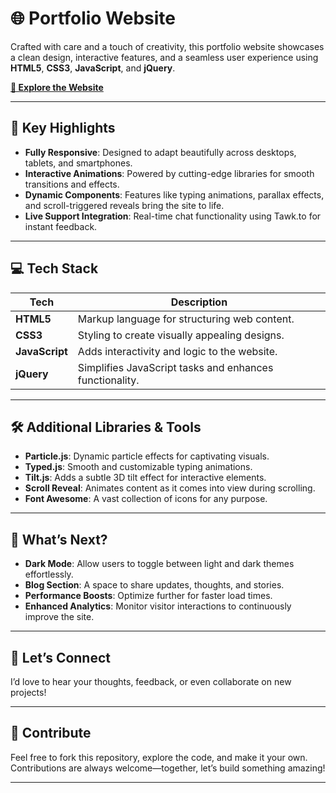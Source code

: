 # 🌐 **Portfolio Website**

Crafted with care and a touch of creativity, this portfolio website showcases a clean design, interactive features, and a seamless user experience using **HTML5**, **CSS3**, **JavaScript**, and **jQuery**.

<a href="https://tanishabansalportfolio.netlify.app" target="_blank"><strong>🚀 Explore the Website</strong></a>

---

## 🌟 **Key Highlights**

- **Fully Responsive**: Designed to adapt beautifully across desktops, tablets, and smartphones.  
- **Interactive Animations**: Powered by cutting-edge libraries for smooth transitions and effects.  
- **Dynamic Components**: Features like typing animations, parallax effects, and scroll-triggered reveals bring the site to life.  
- **Live Support Integration**: Real-time chat functionality using Tawk.to for instant feedback.

---

## 💻 **Tech Stack**

| **Tech**       | **Description**                                        |  
|----------------|--------------------------------------------------------|  
| **HTML5**      | Markup language for structuring web content.           |  
| **CSS3**       | Styling to create visually appealing designs.          |  
| **JavaScript** | Adds interactivity and logic to the website.           |  
| **jQuery**     | Simplifies JavaScript tasks and enhances functionality.|  

---

## 🛠️ **Additional Libraries & Tools**

- **Particle.js**: Dynamic particle effects for captivating visuals.  
- **Typed.js**: Smooth and customizable typing animations.  
- **Tilt.js**: Adds a subtle 3D tilt effect for interactive elements.  
- **Scroll Reveal**: Animates content as it comes into view during scrolling.  
- **Font Awesome**: A vast collection of icons for any purpose.

---


## 🚧 **What’s Next?**

- **Dark Mode**: Allow users to toggle between light and dark themes effortlessly.  
- **Blog Section**: A space to share updates, thoughts, and stories.  
- **Performance Boosts**: Optimize further for faster load times.  
- **Enhanced Analytics**: Monitor visitor interactions to continuously improve the site.

---

## 🤝 **Let’s Connect**

I’d love to hear your thoughts, feedback, or even collaborate on new projects!


---

## 📂 **Contribute**

Feel free to fork this repository, explore the code, and make it your own. Contributions are always welcome—together, let’s build something amazing!

---
